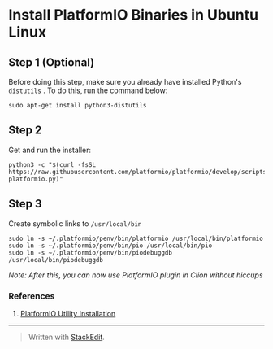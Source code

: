 
# Install PlatformIO Binaries in Ubuntu Linux

## Step 1 (Optional)
Before doing this step, make sure you already have installed Python's `distutils` . To do this, run the command below:

    sudo apt-get install python3-distutils

## Step 2
Get and run the installer:

    python3 -c "$(curl -fsSL https://raw.githubusercontent.com/platformio/platformio/develop/scripts/get-platformio.py)"

## Step 3
Create symbolic links to `/usr/local/bin`

    sudo ln -s ~/.platformio/penv/bin/platformio /usr/local/bin/platformio
    sudo ln -s ~/.platformio/penv/bin/pio /usr/local/bin/pio
    sudo ln -s ~/.platformio/penv/bin/piodebuggdb /usr/local/bin/piodebuggdb

*Note: After this, you can now use PlatformIO plugin in Clion without hiccups*

### References

1. [PlatformIO Utility Installation](https://docs.platformio.org/en/latest/core/installation.html)
---
> Written with [StackEdit](https://stackedit.io/).
<!--stackedit_data:
eyJoaXN0b3J5IjpbMTE0NzAyNTk0N119
-->